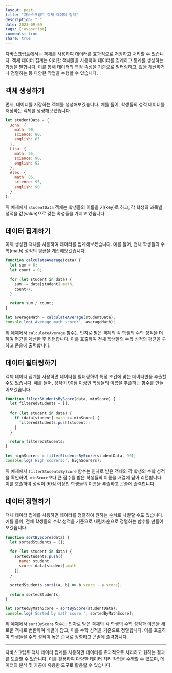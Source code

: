 ```yaml
---
layout: post
title: "자바스크립트 객체 데이터 집계"
description: " "
date: 2023-09-09
tags: [javascript]
comments: true
share: true
---
```


자바스크립트에서는 객체를 사용하여 데이터를 효과적으로 저장하고 처리할 수 있습니다. 객체 데이터 집계는 이러한 객체들을 사용하여 데이터를 집계하고 통계를 생성하는 과정을 말합니다. 이를 통해 데이터의 특정 속성을 기준으로 필터링하고, 값을 계산하거나 정렬하는 등 다양한 작업을 수행할 수 있습니다.

## 객체 생성하기

먼저, 데이터를 저장하는 객체를 생성해보겠습니다. 예를 들어, 학생들의 성적 데이터를 저장하는 객체를 생성해보겠습니다.

```javascript
let studentData = {
  John: {
    math: 90,
    science: 80,
    english: 85
  },
  Lisa: {
    math: 95,
    science: 90,
    english: 92
  },
  Alex: {
    math: 85,
    science: 95,
    english: 90
  }
};
```

위 예제에서 `studentData` 객체는 학생들의 이름을 키(key)로 하고, 각 학생의 과목별 성적을 값(value)으로 갖는 속성들을 가지고 있습니다.

## 데이터 집계하기

이제 생성한 객체를 사용하여 데이터를 집계해보겠습니다. 예를 들어, 전체 학생들의 수학(math) 성적의 평균을 계산해보겠습니다.

```javascript
function calculateAverage(data) {
  let sum = 0;
  let count = 0;
  
  for (let student in data) {
    sum += data[student].math;
    count++;
  }
  
  return sum / count;
}

let averageMath = calculateAverage(studentData);
console.log('Average math score:', averageMath);
```

위 예제에서 `calculateAverage` 함수는 인자로 받은 객체의 각 학생의 수학 성적을 더하여 평균을 계산한 후 리턴합니다. 이를 호출하여 전체 학생들의 수학 성적의 평균을 구하고 콘솔에 출력합니다.

## 데이터 필터링하기

객체 데이터 집계를 사용하면 데이터를 필터링하여 특정 조건에 맞는 데이터만을 추출할 수도 있습니다. 예를 들어, 성적이 90점 이상인 학생들의 이름을 추출하는 함수를 만들어보겠습니다.

```javascript
function filterStudentsByScore(data, minScore) {
  let filteredStudents = [];
  
  for (let student in data) {
    if (data[student].math >= minScore) {
      filteredStudents.push(student);
    }
  }
  
  return filteredStudents;
}

let highScorers = filterStudentsByScore(studentData, 90);
console.log('High scorers:', highScorers);
```

위 예제에서 `filterStudentsByScore` 함수는 인자로 받은 객체의 각 학생의 수학 성적을 확인하여, `minScore`보다 큰 점수를 받은 학생들의 이름을 배열에 담아 리턴합니다. 이를 호출하여 성적이 90점 이상인 학생들의 이름을 추출하고 콘솔에 출력합니다.

## 데이터 정렬하기

객체 데이터 집계를 사용하면 데이터를 정렬하여 원하는 순서로 나열할 수도 있습니다. 예를 들어, 전체 학생들의 수학 성적을 기준으로 내림차순으로 정렬하는 함수를 만들어보겠습니다.

```javascript
function sortByScore(data) {
  let sortedStudents = [];
  
  for (let student in data) {
    sortedStudents.push({
      name: student,
      score: data[student].math
    });
  }
  
  sortedStudents.sort((a, b) => b.score - a.score);
  
  return sortedStudents;
}

let sortedByMathScore = sortByScore(studentData);
console.log('Sorted by math score:', sortedByMathScore);
```

위 예제에서 `sortByScore` 함수는 인자로 받은 객체의 각 학생의 수학 성적과 이름을 새로운 객체로 변환하여 배열에 담고, 이를 수학 성적을 기준으로 정렬합니다. 이를 호출하여 학생들을 수학 성적이 높은 순서로 정렬하고 콘솔에 출력합니다.

---

자바스크립트 객체 데이터 집계를 사용하면 데이터를 효과적으로 처리하고 원하는 결과를 도출할 수 있습니다. 이를 활용하여 다양한 데이터 처리 작업을 수행할 수 있으며, 데이터의 분석 및 가공에 유용한 도구로 활용할 수 있습니다.